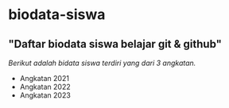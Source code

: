 # biodata-siswa
"Daftar biodata siswa belajar git &amp; github"
---
*Berikut adalah bidata siswa terdiri yang dari 3 angkatan.*
- Angkatan 2021
- Angkatan 2022
- Angkatan 2023
